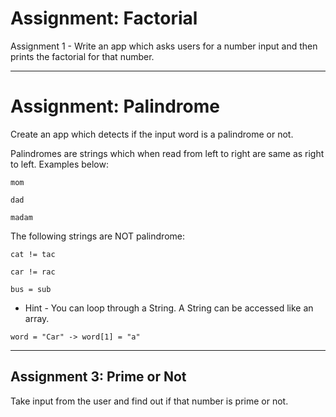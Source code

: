 
# Assignment:  Factorial 

Assignment 1 - Write an app which asks users for a number input and then prints the factorial for that number. 

----------------------------------------------------------

# Assignment: Palindrome 

Create an app which detects if the input word is a palindrome or not. 

Palindromes are strings which when read from left to right are same as right to left. Examples below: 
```
mom 

dad 

madam 
```

The following strings are NOT palindrome: 

```
cat != tac 

car != rac 

bus = sub 
```

* Hint - You can loop through a String. A String can be accessed like an array. 

`word = "Car" -> word[1] = "a"`

---------------------------------------------------------

## Assignment 3: Prime or Not

Take input from the user and find out if that number is prime or not.
